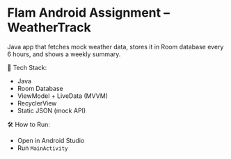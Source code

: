 # Flam Android Assignment – WeatherTrack

Java app that fetches mock weather data, stores it in Room database every 6 hours, and shows a weekly summary.

🧩 Tech Stack:
- Java
- Room Database
- ViewModel + LiveData (MVVM)
- RecyclerView
- Static JSON (mock API)

🛠 How to Run:
- Open in Android Studio
- Run `MainActivity`
